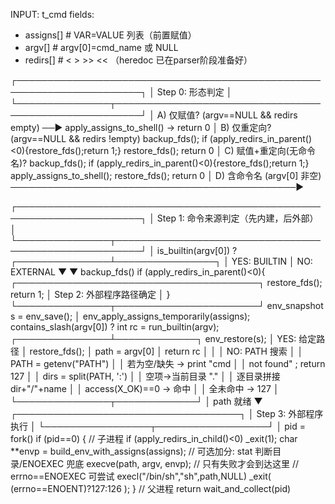 INPUT: t_cmd
fields:
  - assigns[]         # VAR=VALUE 列表（前置赋值）
  - argv[]            # argv[0]=cmd_name 或 NULL
  - redirs[]          # <  >  >>  << （heredoc 已在parser阶段准备好）

┌──────────────────────────────────────────────────────────────────────┐
│ Step 0: 形态判定                                                      │
└───────────────┬──────────────────────────────────────────────────────┘
                │
      A) 仅赋值? (argv==NULL && redirs empty) ──► apply_assigns_to_shell() → return 0
                │
      B) 仅重定向? (argv==NULL && redirs !empty)
          backup_fds(); if (apply_redirs_in_parent()<0){restore_fds();return 1;}
          restore_fds(); return 0
                │
      C) 赋值+重定向(无命令名)?
          backup_fds(); if (apply_redirs_in_parent()<0){restore_fds();return 1;}
          apply_assigns_to_shell(); restore_fds(); return 0
                │
      D) 含命令名 (argv[0] 非空) ──────────────────────────────────────────────►

┌──────────────────────────────────────────────────────────────────────┐
│ Step 1: 命令来源判定（先内建，后外部）                                   │
└───────────────┬──────────────────────────────────────────────────────┘
                │
        is_builtin(argv[0]) ?
      ┌───────────────┴────────────────┐
      │ YES: BUILTIN                   │  NO: EXTERNAL
      ▼                                ▼
 backup_fds()
 if (apply_redirs_in_parent()<0){      ┌───────────────────────────────────────┐
   restore_fds(); return 1;            │ Step 2: 外部程序路径确定               │
 }                                     └───────────────┬───────────────────────┘
 env_snapshot s = env_save();                          │
 env_apply_assigns_temporarily(assigns);   contains_slash(argv[0]) ?
 int rc = run_builtin(argv);                      ┌───────────────┴─────────────┐
 env_restore(s);                                  │ YES: 给定路径               │
 restore_fds();                                   │   path = argv[0]            │
 return rc                                        │                             │
                                                  │ NO: PATH 搜索               │
                                                  │   PATH = getenv("PATH")     │
                                                  │   若为空/缺失 → print "cmd  │
                                                  │   not found" ; return 127   │
                                                  │   dirs = split(PATH, ':')   │
                                                  │   空项→当前目录 "."         │
                                                  │   逐目录拼接 dir+"/"+name   │
                                                  │   access(X_OK)==0 → 命中    │
                                                  │   全未命中 → 127            │
                                                  └───────────────┬─────────────┘
                                                                  │ path 就绪
                                                                  ▼
                                           ┌────────────────────────────────────┐
                                           │ Step 3: 外部程序执行               │
                                           └─────────────────┬──────────────────┘
                                                             │
                                                      pid = fork()
                                                      if (pid==0) {           // 子进程
                                                         if (apply_redirs_in_child()<0) _exit(1);
                                                         char **envp = build_env_with_assigns(assigns);
                                                         // 可选加分: stat 判断目录/ENOEXEC 兜底
                                                         execve(path, argv, envp);
                                                         // 只有失败才会到达这里
                                                         // errno==ENOEXEC 可尝试 execl("/bin/sh","sh",path,NULL)
                                                         _exit( (errno==ENOENT)?127:126 );
                                                      }
                                                      // 父进程
                                                      return wait_and_collect(pid)
